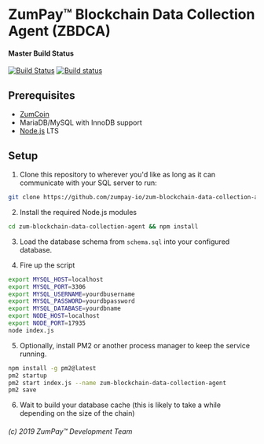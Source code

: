 # ZumPay™ Blockchain Data Collection Agent (ZBDCA)

#### Master Build Status
[![Build Status](https://travis-ci.org/zumpay-io/zum-blockchain-data-collection-agent.svg?branch=master)](https://travis-ci.org/zumpay-io/zum-blockchain-data-collection-agent) [![Build status](https://ci.appveyor.com/api/projects/status/github/zumpay-io/zum-blockchain-data-collection-agent?branch=master&svg=true)](https://ci.appveyor.com/project/zumpay-io/zum-blockchain-data-collection-agent/branch/master)

## Prerequisites

* [ZumCoin](https://github.com/zumcoin/zumcoin)
* MariaDB/MySQL with InnoDB support
* [Node.js](https://nodejs.org/) LTS

## Setup

1) Clone this repository to wherever you'd like as long as it can communicate with your SQL server to run:

```bash
git clone https://github.com/zumpay-io/zum-blockchain-data-collection-agent
```

2) Install the required Node.js modules

```bash
cd zum-blockchain-data-collection-agent && npm install
```

3) Load the database schema from `schema.sql` into your configured database.

4) Fire up the script

```bash
export MYSQL_HOST=localhost
export MYSQL_PORT=3306
export MYSQL_USERNAME=yourdbusername
export MYSQL_PASSWORD=yourdbpassword
export MYSQL_DATABASE=yourdbname
export NODE_HOST=localhost
export NODE_PORT=17935
node index.js
```

5) Optionally, install PM2 or another process manager to keep the service running.

```bash
npm install -g pm2@latest
pm2 startup
pm2 start index.js --name zum-blockchain-data-collection-agent
pm2 save
```

6) Wait to build your database cache (this is likely to take a while depending on the size of the chain)

###### (c) 2019 ZumPay™ Development Team
